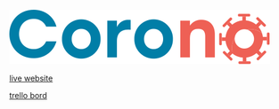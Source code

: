 ![corono](images/logo.svg)

[live website](https://samedpolat.nl/corono/)

[trello bord](https://trello.com/b/1iDqJIWg/make-it-rain-corono)
